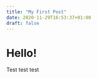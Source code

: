 ```yaml
---
title: "My First Post"
date: 2020-11-29T16:53:37+01:00
draft: false
---
```


# Hello!

Test test test

